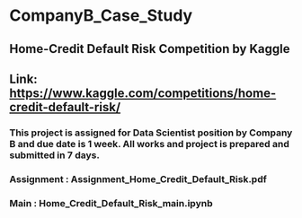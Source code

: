 # CompanyB_Case_Study
## Home-Credit Default Risk Competition by Kaggle
## Link: <https://www.kaggle.com/competitions/home-credit-default-risk/>
### This project is assigned for Data Scientist position by Company B and due date is 1 week. All works and project is prepared and submitted in 7 days.
### Assignment : Assignment_Home_Credit_Default_Risk.pdf
### Main : Home_Credit_Default_Risk_main.ipynb


